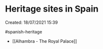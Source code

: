 # Heritage sites in Spain
Created: 18/07/2021 15:39

#spanish-heritage

- [[Alhambra - The Royal Palace]]